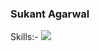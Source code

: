 ### Sukant Agarwal

Skills:-
![](https://upload.wikimedia.org/wikipedia/commons/e/ee/.NET_Core_Logo.svg)
